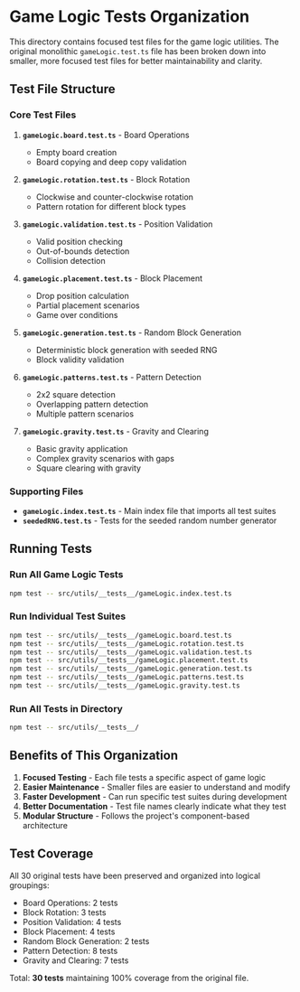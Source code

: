 # Game Logic Tests Organization

This directory contains focused test files for the game logic utilities. The original monolithic `gameLogic.test.ts` file has been broken down into smaller, more focused test files for better maintainability and clarity.

## Test File Structure

### Core Test Files

1. **`gameLogic.board.test.ts`** - Board Operations
   - Empty board creation
   - Board copying and deep copy validation

2. **`gameLogic.rotation.test.ts`** - Block Rotation
   - Clockwise and counter-clockwise rotation
   - Pattern rotation for different block types

3. **`gameLogic.validation.test.ts`** - Position Validation
   - Valid position checking
   - Out-of-bounds detection
   - Collision detection

4. **`gameLogic.placement.test.ts`** - Block Placement
   - Drop position calculation
   - Partial placement scenarios
   - Game over conditions

5. **`gameLogic.generation.test.ts`** - Random Block Generation
   - Deterministic block generation with seeded RNG
   - Block validity validation

6. **`gameLogic.patterns.test.ts`** - Pattern Detection
   - 2x2 square detection
   - Overlapping pattern detection
   - Multiple pattern scenarios

7. **`gameLogic.gravity.test.ts`** - Gravity and Clearing
   - Basic gravity application
   - Complex gravity scenarios with gaps
   - Square clearing with gravity

### Supporting Files

- **`gameLogic.index.test.ts`** - Main index file that imports all test suites
- **`seededRNG.test.ts`** - Tests for the seeded random number generator

## Running Tests

### Run All Game Logic Tests
```bash
npm test -- src/utils/__tests__/gameLogic.index.test.ts
```

### Run Individual Test Suites
```bash
npm test -- src/utils/__tests__/gameLogic.board.test.ts
npm test -- src/utils/__tests__/gameLogic.rotation.test.ts
npm test -- src/utils/__tests__/gameLogic.validation.test.ts
npm test -- src/utils/__tests__/gameLogic.placement.test.ts
npm test -- src/utils/__tests__/gameLogic.generation.test.ts
npm test -- src/utils/__tests__/gameLogic.patterns.test.ts
npm test -- src/utils/__tests__/gameLogic.gravity.test.ts
```

### Run All Tests in Directory
```bash
npm test -- src/utils/__tests__/
```

## Benefits of This Organization

1. **Focused Testing** - Each file tests a specific aspect of game logic
2. **Easier Maintenance** - Smaller files are easier to understand and modify
3. **Faster Development** - Can run specific test suites during development
4. **Better Documentation** - Test file names clearly indicate what they test
5. **Modular Structure** - Follows the project's component-based architecture

## Test Coverage

All 30 original tests have been preserved and organized into logical groupings:
- Board Operations: 2 tests
- Block Rotation: 3 tests  
- Position Validation: 4 tests
- Block Placement: 4 tests
- Random Block Generation: 2 tests
- Pattern Detection: 8 tests
- Gravity and Clearing: 7 tests

Total: **30 tests** maintaining 100% coverage from the original file. 